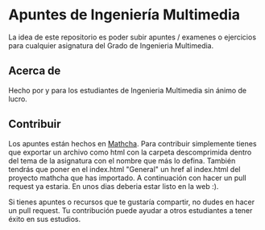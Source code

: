 # Apuntes de Ingeniería Multimedia

La idea de este repositorio es poder subir apuntes / examenes o ejercicios para cualquier asignatura del Grado de Ingenieria Multimedia.

## Acerca de

Hecho por y para los estudiantes de Ingenieria Multimedia sin ánimo de lucro.

## Contribuir

Los apuntes están hechos en [Mathcha](https://www.mathcha.io/). Para contribuir simplemente tienes que exportar un archivo como html con la carpeta descomprimida dentro del tema de la asignatura con el nombre que más lo defina. También tendrás que poner en el index.html "General" un href al index.html del proyecto mathcha que has importado. 
A continuación con hacer un pull request ya estaria. En unos dias deberia estar listo en la web :).

Si tienes apuntes o recursos que te gustaría compartir, no dudes en hacer un pull request. Tu contribución puede ayudar a otros estudiantes a tener éxito en sus estudios.
